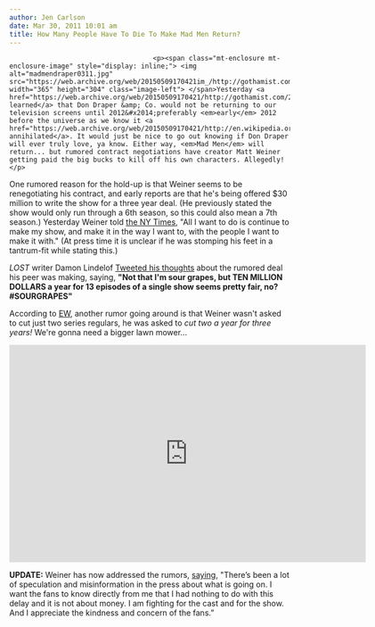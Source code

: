 ```yaml
---
author: Jen Carlson
date: Mar 30, 2011 10:01 am
title: How Many People Have To Die To Make Mad Men Return?
---
```


	
										<p><span class="mt-enclosure mt-enclosure-image" style="display: inline;"> <img alt="madmendraper0311.jpg" src="https://web.archive.org/web/20150509170421im_/http://gothamist.com/attachments/arts_jen/madmendraper0311.jpg" width="365" height="304" class="image-left"> </span>Yesterday <a href="https://web.archive.org/web/20150509170421/http://gothamist.com/2011/03/29/mad_men_wont_return_this_year.php">we learned</a> that Don Draper &amp; Co. would not be returning to our television screens until 2012&#x2014;preferably <em>early</em> 2012 before the universe as we know it <a href="https://web.archive.org/web/20150509170421/http://en.wikipedia.org/wiki/2012_phenomenon">is annihilated</a>. It would just be nice to go out knowing if Don Draper will ever truly love, ya know. Either way, <em>Mad Men</em> will return... but rumored contract negotiations have creator Matt Weiner getting paid the big bucks to kill off his own characters. Allegedly!</p>

<p>One rumored reason for the hold-up is that Weiner seems to be renegotiating his contract, and early reports are that he&apos;s being offered $30 million to write the show for a three year deal. (He previously stated the show would only run through a 6th season, so this could also mean a 7th season.) Yesterday Weiner told <a href="https://web.archive.org/web/20150509170421/http://www.nytimes.com/2011/03/30/arts/television/mad-men-delayed-as-matthew-weiner-and-amc-dispute-contract.html">the NY Times</a>, &quot;All I want to do is continue to make my show, and make it in the way I want to, with the people I want to make it with.&quot; (At press time it is unclear if he was stomping his feet in a tantrum-fit while stating this.) </p>

<p><em>LOST</em> writer Damon Lindelof <a href="https://web.archive.org/web/20150509170421/http://twitter.com/#!/DamonLindelof/status/52781731740270592">Tweeted his thoughts</a> about the rumored deal his peer was making, saying, <strong>&quot;Not that I&apos;m sour grapes, but TEN MILLION DOLLARS a year for 13 episodes of a single show seems pretty fair, no? #SOURGRAPES&quot;</strong></p>

<p>According to <a href="https://web.archive.org/web/20150509170421/http://insidetv.ew.com/2011/03/29/damon-lindelof-on-mad-men-offer-seems-pretty-fair/">EW</a>, another rumor going around is that Weiner wasn&apos;t asked to cut just two series regulars, he was asked to <em>cut two a year for three years!</em> We&apos;re gonna need a bigger lawn mower...</p>

<p><iframe title="YouTube video player" width="640" height="390" src="https://web.archive.org/web/20150509170421if_/http://www.youtube.com/embed/bdGBuh67A0o" frameborder="0" allowfullscreen></iframe></p>

<p><strong>UPDATE:</strong> Weiner has now addressed the rumors, <a href="https://web.archive.org/web/20150509170421/http://insidetv.ew.com/2011/03/30/matthew-weiner-defends-mad-men-standoff/">saying</a>, &quot;There&#x2019;s been a lot of speculation and misinformation in the press about what is going on. I want the fans to know directly from me that I had nothing to do with this delay and it is not about money. I am fighting for the cast and for the show. And I appreciate the kindness and concern of the fans.&#x201D;</p>					
										
									
				